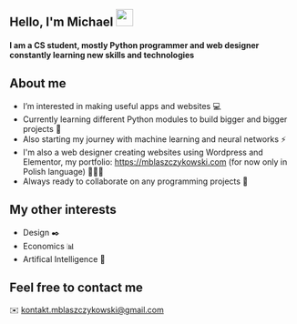 <h2 align="left">
<abc>
  <br>Hello, I'm Michael <img src="https://user-images.githubusercontent.com/42378118/110234147-e3259600-7f4e-11eb-95be-0c4047144dea.gif" width="30"><br>
</h2> 
<h4 align="left">
  I am a CS student, mostly Python programmer and web designer constantly learning new skills and technologies<br>
</h4>
</abc>

<h2 align="left">About me</h2>

- I’m interested in making useful apps and websites :computer:
- Currently learning different Python modules to build bigger and bigger projects :dart:
- Also starting my journey with machine learning and neural networks :zap:
- I'm also a web designer creating websites using Wordpress and Elementor, my portfolio: https://mblaszczykowski.com (for now only in Polish language) 👨🏻‍💻
- Always ready to collaborate on any programming projects :rocket:

<h2 align="left">My other interests</h2>

- Design :black_nib:
- Economics :bar_chart:
- Artifical Intelligence :robot:

<h2 align="left">Feel free to contact me</h2>

:envelope: kontakt.mblaszczykowski@gmail.com

<!---
mblaszczykowski/mblaszczykowski is a ✨ special ✨ repository because its `README.md` (this file) appears on your GitHub profile.
You can click the Preview link to take a look at your changes.
--->
